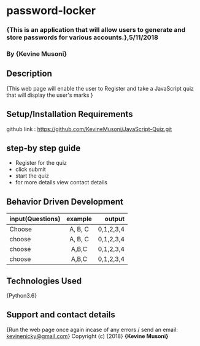# password-locker
### {This is an application that will allow users to generate and store passwords for various accounts.},5/11/2018
### By **{Kevine Musoni}**
## Description
{This web page will enable the user to Register and take a JavaScript quiz that will display the user's marks }
## Setup/Installation Requirements 
github link : https://github.com/KevineMusoni/JavaScript-Quiz.git
## step-by step guide
* Register for the quiz 
* click submit
* start the quiz
* for more details view contact details
## Behavior Driven Development
| input(Questions) |      example  | output        |
|---------------   |:-------------:|------:        |
| Choose          |  A, B, C       |  0,1,2,3,4    |
| choose          |    A, B, C     |  0,1,2,3,4    |
| choose          |   A,B,C        |  0,1,2,3,4    |
| choose          |   A,B,C        |  0,1,2,3,4    |
## Technologies Used
{Python3.6}
## Support and contact details
{Run the web page once again incase of any errors / send an email: kevinenicky@gmail.com}
Copyright (c) {2018} **{Kevine Musoni}**
